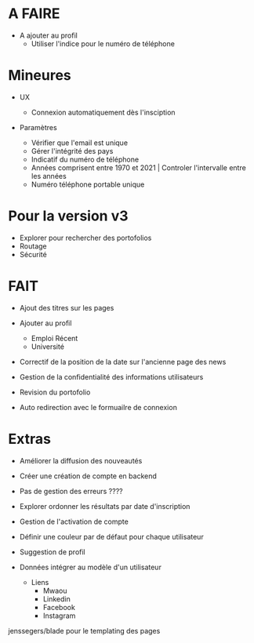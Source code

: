 # A FAIRE

- A ajouter au profil
  - Utiliser l'indice pour le numéro de téléphone

# Mineures

- UX
  - Connexion automatiquement dès l'insciption

- Paramètres
  - Vérifier que l'email est unique
  - Gérer l'intégrité des pays
  - Indicatif du numéro de téléphone
  - Années comprisent entre 1970 et 2021 | Controler l'intervalle entre les années
  - Numéro téléphone portable unique

# Pour la version v3
- Explorer pour rechercher des portofolios
- Routage
- Sécurité


# FAIT

- Ajout des titres sur les pages

- Ajouter au profil
  - Emploi Récent
  - Université

- Correctif de la position de la date sur l'ancienne page des news
- Gestion de la confidentialité des informations utilisateurs
- Revision du portofolio
- Auto redirection avec le formuailre de connexion

# Extras
- Améliorer la diffusion des nouveautés
- Créer une création de compte en backend
- Pas de gestion des erreurs ????
- Explorer ordonner les résultats par date d'inscription
- Gestion de l'activation de compte
- Définir une couleur par de défaut pour chaque utilisateur
- Suggestion de profil

- Données intégrer au modèle d'un utilisateur
  - Liens
    - Mwaou
    - Linkedin
    - Facebook
    - Instagram


jenssegers/blade pour le templating des pages
